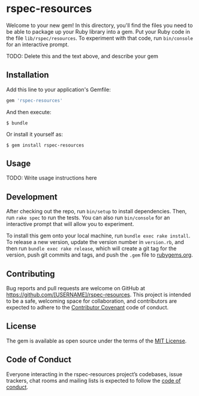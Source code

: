 # rspec-resources

Welcome to your new gem! In this directory, you'll find the files you need to be able to package up your Ruby library into a gem. Put your Ruby code in the file `lib/rspec/resources`. To experiment with that code, run `bin/console` for an interactive prompt.

TODO: Delete this and the text above, and describe your gem

## Installation

Add this line to your application's Gemfile:

```ruby
gem 'rspec-resources'
```

And then execute:

    $ bundle

Or install it yourself as:

    $ gem install rspec-resources

## Usage

TODO: Write usage instructions here

## Development

After checking out the repo, run `bin/setup` to install dependencies. Then, run `rake spec` to run the tests. You can also run `bin/console` for an interactive prompt that will allow you to experiment.

To install this gem onto your local machine, run `bundle exec rake install`. To release a new version, update the version number in `version.rb`, and then run `bundle exec rake release`, which will create a git tag for the version, push git commits and tags, and push the `.gem` file to [rubygems.org](https://rubygems.org).

## Contributing

Bug reports and pull requests are welcome on GitHub at https://github.com/[USERNAME]/rspec-resources. This project is intended to be a safe, welcoming space for collaboration, and contributors are expected to adhere to the [Contributor Covenant](http://contributor-covenant.org) code of conduct.

## License

The gem is available as open source under the terms of the [MIT License](https://opensource.org/licenses/MIT).

## Code of Conduct

Everyone interacting in the rspec-resources project’s codebases, issue trackers, chat rooms and mailing lists is expected to follow the [code of conduct](https://github.com/[USERNAME]/rspec-resources/blob/master/CODE_OF_CONDUCT.md).
